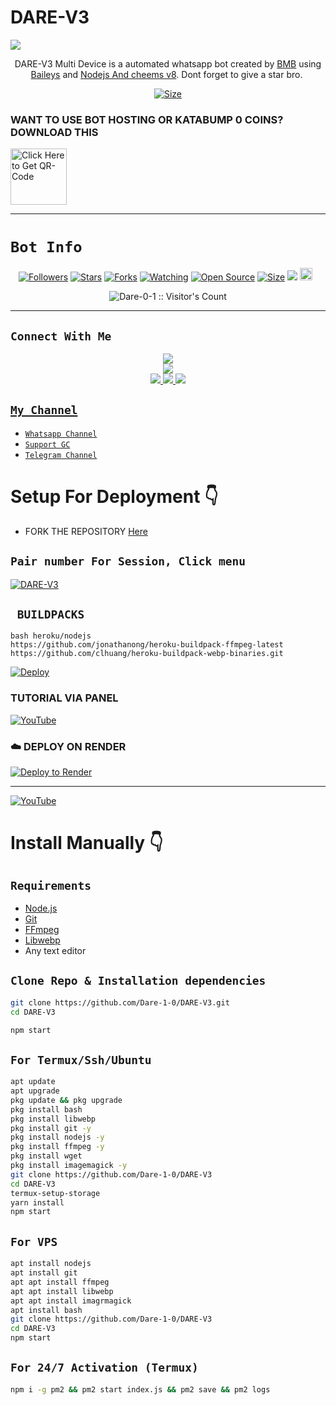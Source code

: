 # DARE-V3 
<p align="centre">
  <a href="DARE-V3 MD
    <img alt="DARE-V3" height="300" src="./image1.jpg" old_src=https://ibb.co/n038vmL
    </a>
</p>
  <a aria-label="Join our chats" href="https://whatsapp.com/channel/0029VajhqUnD38COHw1aSy0M" target="_blank">
<img src="https://files.catbox.moe/o6zcok.jpg">
</a>

<p align="center">
DARE-V3 Multi Device is a automated whatsapp bot created by <a href="https://github.com/Dare-0-1" target="_blank">BMB</a> using <a href="https://github.com/adiwajshing/Baileys" target="_blank">Baileys</a> and <a href="https://github.com/nodejs" target="_blank">Nodejs And cheems v8</a>. Dont forget to give a star bro.
</a> <a href="#"><img src="http://readme-typing-svg.herokuapp.com?color=ff00ab&center=true&vCenter=true&multiline=false&lines=DARE-V3+WHATSAPP+BOT" alt="">
</p>

<p align="center">
<a href="https://youtu.be/ygIOzvZS0z0?si=HBG2WzpWO-2cBBkJ"><img title="Size" src="https://img.shields.io/badge/Tutorial-Video-green"></a>
</p>

### WANT TO USE BOT HOSTING OR KATABUMP 0 COINS? DOWNLOAD THIS
 
<a href="https://devuploads.com/h1u6arhq80vf"><img src="https://img.shields.io/badge/B.M.B-red" alt="Click Here to Get QR-Code" width="90"></a>

------

# ```Bot Info```
<p align="center">
<a href="https://github.com/Dare-0-1/followers"><img title="Followers" src="https://img.shields.io/github/followers/Dare-0-1?color=red&style=flat-square"></a>
<a href="https://github.com/Dare-1-0/DARE-V3/stargazers/"><img title="Stars" src="https://img.shields.io/github/stars/Dare-0-1/DARE-V3?color=blue&style=flat-square"></a>
<a href="https://github.com/Dare-1-0/DARE-V3/network/members"><img title="Forks" src="https://img.shields.io/github/forks/Dare-0-1/DARE-V3?color=red&style=flat-square"></a>
<a href="https://github.com/Dare-1-0/DARE-V3/watchers"><img title="Watching" src="https://img.shields.io/github/watchers/Dare-0-1/DARE-V3?label=Watchers&color=blue&style=flat-square"></a>
<a href="https://github.com/Dare-1-0/DARE-V3"><img title="Open Source" src="https://img.shields.io/badge/Author-Patron%20Bot%20Inc.-red?v=103"></a>
<a href="https://github.com/Dare-1-0/DARE-V3/"><img title="Size" src="https://img.shields.io/github/repo-size/Dare-0-1/DARE-V3?style=flat-square&color=green"></a>
<a href="https://hits.seeyoufarm.com"><img src="https://hits.seeyoufarm.com/api/count/incr/badge.svg?url=https%3A%2F%2Fgithub.com%2FDare-0-1%2FDARE-V3&count_bg=%2379C83D&title_bg=%23555555&icon=probot.svg&icon_color=%2300FF6D&title=hits&edge_flat=false"/></a>
<a href="https://github.com/Dare-1-0/DARE-V3/graphs/commit-activity"><img height="20" src="https://img.shields.io/badge/Maintained%3F-yes-green.svg"></a>&nbsp;&nbsp;
</p>
<p align='center'>
    </p>
<p align="center"><img src="https://profile-counter.glitch.me/{DARE-V3}/count.svg" alt="Dare-0-1 :: Visitor's Count" /></p>

-------

## ```Connect With Me```
<p align="center">
<a href="https://www.youtube.com/@BMB_DARE"><img src="https://img.shields.io/badge/YouTube-ff0000?style=for-the-badge&logo=youtube&logoColor=ff000000&link=https://www.youtube.com/@Dare-0-11" /><br>
<a href="https://whatsapp.com/channel/0029VajhqUnD38COHw1aSy0M"><img src="https://img.shields.io/badge/WhatsApp Channel-25D366?style=for-the-badge&logo=whatsapp&logoColor=white&link=https://whatsapp.com/channel/0029Val0s0rIt5rsIDPCoD2q" /><br>
<a href="https://t.me/BMB_DARE"><img src="https://img.shields.io/badge/Telegram-00FFFF?style=for-the-badge&logo=telegram&logoColor=white" />
<a href="https://wa.me/message/3TOOBST7GT2BC1"><img src="https://img.shields.io/badge/Support Group-25D366?style=for-the-badge&logo=whatsapp&logoColor=white" />
<a href="https://www.instagram.com/bmb_dare?igsh=MzNlNGNkZWQ4Mg=="><img src="https://img.shields.io/badge/Instagram-A020F0?style=for-the-badge&logo=instagram&logoColor=white" />
</p>


## ```My Channel```

- [`Whatsapp Channel`](https://whatsapp.com/channel/0029VajhqUnD38COHw1aSy0M)
- [`Support GC`](https://whatsapp.com/channel/0029VajhqUnD38COHw1aSy0M)
- [`Telegram Channel`](https://t.me/BMB_DARE)


# Setup For Deployment 👇

- FORK THE REPOSITORY [Here](https://github.com/Dare-1-0/DARE-V3/fork)

## `Pair number For Session, Click menu`
[![DARE-V3](https://repl.it/badge/github/quiec/whatsasena)](https://patron-pair.onrender.com/)


## ` BUILDPACKS`

```
bash heroku/nodejs
https://github.com/jonathanong/heroku-buildpack-ffmpeg-latest
https://github.com/clhuang/heroku-buildpack-webp-binaries.git
```

[![Deploy](https://www.herokucdn.com/deploy/button.svg)](https://heroku.com/deploy?template=https://github.com/Dare-1-0/DARE-V3/)

### TUTORIAL VIA PANEL

[![YouTube](https://img.shields.io/badge/YouTube-FF0000?style=for-the-badge&logo=youtube&logoColor=white)](https://youtu.be/ygIOzvZS0z0?si=79yGQpgdIqa4Yt0U)

### ☁️ DEPLOY ON RENDER
[![Deploy to Render](https://binbashbanana.github.io/deploy-buttons/buttons/remade/render.svg)](https://dashboard.render.com/blueprint/new?repo=https%3A%2F%2Fgithub.com%2FDare-0-1-Li%2FDARE-V3)

------------------
[![YouTube](https://img.shields.io/badge/YouTube-FF0000?style=for-the-badge&logo=youtube&logoColor=white)](https://www.youtube.com/@Dare-0-11)

# Install Manually 👇
## `Requirements`
* [Node.js](https://nodejs.org/en/)
* [Git](https://git-scm.com/downloads)
* [FFmpeg](https://github.com/BtbN/FFmpeg-Builds/releases/download/autobuild-2020-12-08-13-03/ffmpeg-n4.3.1-26-gca55240b8c-win64-gpl-4.3.zip)
* [Libwebp](https://developers.google.com/speed/webp/download)
* Any text editor
## `Clone Repo & Installation dependencies`
```bash
git clone https://github.com/Dare-1-0/DARE-V3.git
cd DARE-V3

npm start
```
## `For Termux/Ssh/Ubuntu`
```bash
apt update
apt upgrade
pkg update && pkg upgrade
pkg install bash
pkg install libwebp
pkg install git -y
pkg install nodejs -y 
pkg install ffmpeg -y 
pkg install wget
pkg install imagemagick -y
git clone https://github.com/Dare-1-0/DARE-V3
cd DARE-V3
termux-setup-storage
yarn install
npm start
```
## `For VPS`
```bash
apt install nodejs 
apt install git 
apt apt install ffmpeg 
apt apt install libwebp 
apt apt install imagrmagick
apt install bash
git clone https://github.com/Dare-1-0/DARE-V3
cd DARE-V3
npm start
```
## `For 24/7 Activation (Termux)`
```bash
npm i -g pm2 && pm2 start index.js && pm2 save && pm2 logs
```
